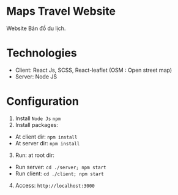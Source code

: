 # Maps Travel Website

Website Bản đồ du lịch.

# Technologies

- Client: React Js, SCSS, React-leaflet (OSM : Open street map)
- Server: Node JS

# Configuration

1. Install `Node Js` `npm`
2. Install packages:

- At client dir: `npm install`
- At server dir: `npm install`

3. Run: at root dir:

- Run server: `cd ./server; npm start`
- Run client: `cd ./client; npm start`

4. Access: `http://localhost:3000`
